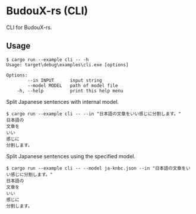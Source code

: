 # BudouX-rs (CLI)

CLI for BudouX-rs.

## Usage

```console
$ cargo run --example cli -- -h
Usage: target\debug\examples\cli.exe [options]

Options:
        --in INPUT      input string
        --model MODEL   path of model file
    -h, --help          print this help menu
```

Split Japanese sentences with internal model.

```console
$ cargo run --example cli -- --in "日本語の文章をいい感じに分割します。"
日本語の
文章を
いい
感じに
分割します。
```

Split Japanese sentences using the specified model.

```console
$ cargo run --example cli -- --model ja-knbc.json --in "日本語の文章をいい感じに分割します。"
日本語の
文章を
いい
感じに
分割します。
```
